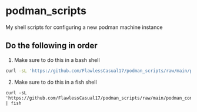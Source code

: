 # podman_scripts
 My shell scripts for configuring a new podman machine instance 

## Do the following in order

1. Make sure to do this in a bash shell

```bash
curl -sL 'https://github.com/FlawlessCasual17/podman_scripts/raw/main/podman_configuration_bash' | bash
```

2. Make sure to do this in a fish shell

```fish
curl -sL 'https://github.com/FlawlessCasual17/podman_scripts/raw/main/podman_configuration_fish' | fish
```
